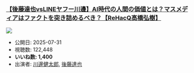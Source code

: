 ### [【後藤達也vsLINEヤフー川邊】AI時代の人間の価値とは？マスメディアはファクトを突き詰めるべき？【ReHacQ高橋弘樹】](https://www.youtube.com/watch?v=Xhz_LfcVx1I)
[![](https://img.youtube.com/vi/Xhz_LfcVx1I/sddefault.jpg)](https://www.youtube.com/watch?v=Xhz_LfcVx1I)
-   公開日: 2025-07-31
-   視聴数: 122,448
-   **いいね数: 1,400**
-   出演者: [川邊健太郎](/rehacq_fan/people/川邊健太郎 "wikilink"), [後藤達也](/rehacq_fan/people/後藤達也 "wikilink")

